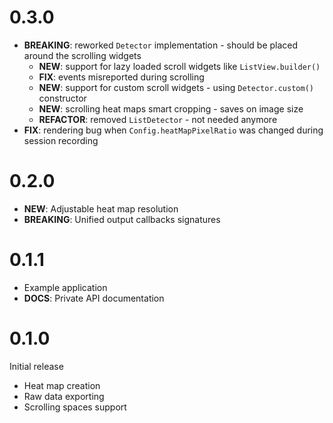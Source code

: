 # 0.3.0

- **BREAKING**: reworked `Detector` implementation - should be placed around the scrolling widgets
  - **NEW**: support for lazy loaded scroll widgets like `ListView.builder()`
  - **FIX**: events misreported during scrolling
  - **NEW**: support for custom scroll widgets - using `Detector.custom()` constructor
  - **NEW**: scrolling heat maps smart cropping - saves on image size
  - **REFACTOR**: removed `ListDetector` - not needed anymore
- **FIX**: rendering bug when `Config.heatMapPixelRatio` was changed during session recording

# 0.2.0

- **NEW**: Adjustable heat map resolution
- **BREAKING**: Unified output callbacks signatures

# 0.1.1

- Example application
- **DOCS**: Private API documentation

# 0.1.0

Initial release

- Heat map creation
- Raw data exporting
- Scrolling spaces support
